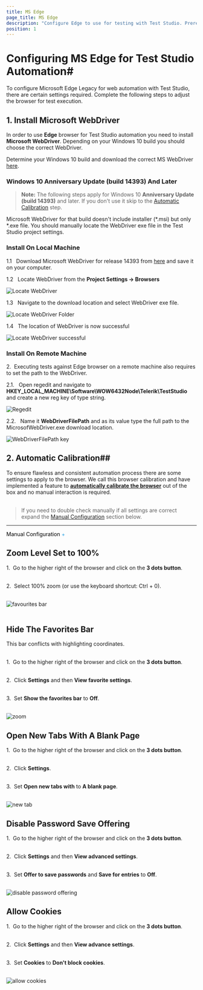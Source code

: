 ```yaml
---
title: MS Edge
page_title: MS Edge
description: "Configure Edge to use for testing with Test Studio. Prerequisites for testing against Edge with Test Studio. WebDriver is missing"
position: 1
---
```



<style>
.code {
  background-color: #FFFFFF;
  text-align: left;
  text-indent: 50px;
  color: #000000;
}
</style>

# Configuring MS Edge for Test Studio Automation#

To configure Microsoft Edge Legacy for web automation with Test Studio, there are certain settings required. Complete the following steps to adjust the browser for test execution.

## 1. Install Microsoft WebDriver

In order to use **Edge** browser for Test Studio automation you need to install **Microsoft WebDriver**. Depending on your Windows 10 build you should choose the correct WebDriver.

Determine your Windows 10 build and download the correct MS WebDriver <a href="https://developer.microsoft.com/en-us/microsoft-edge/tools/webdriver/" target="_blank">here</a>.

### Windows 10 Anniversary Update (build 14393) And Later

>**Note:** The following steps apply for Windows 10 **Anniversary Update (build 14393)** and later. If you don't use it skip to the <a href="#Automatic-Calibration">Automatic Calibration</a> step.

Microsoft WebDriver for that build doesn't include installer (\*.msi) but only \*.exe file. You should manually locate the WebDriver exe file in the Test Studio project settings.

### Install On Local Machine

1.1 &nbsp; Download Microsoft WebDriver for release 14393 from <a href="https://developer.microsoft.com/en-us/microsoft-edge/tools/webdriver/" target="_blank">here</a> and save it on your computer.

1.2 &nbsp; Locate WebDriver from the **Project Settings -> Browsers**

![Locate WebDriver][6]

1.3 &nbsp; Navigate to the download location and select WebDriver exe file.

![Locate WebDriver Folder][7]

1.4 &nbsp; The location of WebDriver is now successful

![Locate WebDriver successful][8]

### Install On Remote Machine

2.&nbsp; Executing tests against Edge browser on a remote machine also requires to set the path to the WebDriver.

2.1. &nbsp; Open regedit and navigate to **HKEY_LOCAL_MACHINE\Software\WOW6432Node\Telerik\TestStudio** and create a new reg key of type string.

![Regedit][9]

2.2. &nbsp; Name it **WebDriverFilePath** and as its value type the full path to the MicrosofWebDriver.exe download location. 

![WebDriverFilePath key][10]

## 2. Automatic Calibration##

To ensure flawless and consistent automation process there are some settings to apply to the browser. We call this browser calibration and have implemented a feature to <a href="/features/project-settings/browsers" target="_blank">**automatically calibrate the browser**</a> out of the box and no manual interaction is required.<br><br>

>If you need to double check manually if all settings are correct expand the <a href="#Manual_Configuration">Manual Configuration</a> section below.

<p></p>
<p></p>

<p><hr></p>
<p></p>
<p></p>

<p class="trigger"><a name="Manual_Configuration" style="color:black; text-decoration: none;";>Manual Configuration <span id="d" style="color:#28a1e2";>+</span></a></p>

<div class="toggle_container">
<div class="block">

<h2>Zoom Level Set to 100%</h2>

1.&nbsp; Go to the higher right of the browser and click on the <strong>3 dots button</strong>.<br><br>

2.&nbsp; Select 100% zoom (or use the keyboard shortcut: Ctrl + 0).<br><br>

<img src="/img/general-information/configure-your-browser/edge/fig1.png" alt="favourites bar"><br><br>

<h2>Hide The Favorites Bar</h2>

This bar conflicts with highlighting coordinates.<br><br>

1.&nbsp; Go to the higher right of the browser and click on the <strong>3 dots button</strong>.<br><br>

2.&nbsp; Click <strong>Settings</strong> and then <strong>View favorite settings</strong>.<br><br>

3.&nbsp; Set <strong>Show the favorites bar</strong> to <strong>Off</strong>.<br><br>

<img src="/img/general-information/configure-your-browser/edge/fig2.png" alt="zoom">

<h2>Open New Tabs With A Blank Page</h2>

1.&nbsp; Go to the higher right of the browser and click on the <strong>3 dots button</strong>.<br><br>

2.&nbsp; Click <strong>Settings</strong>.<br></br>

3.&nbsp; Set <strong>Open new tabs with</strong> to <strong>A blank page</strong>.<br><br>

<img src="/img/general-information/configure-your-browser/edge/fig3.png" alt="new tab">

<h2>Disable Password Save Offering</h2>

1.&nbsp; Go to the higher right of the browser and click on the <strong>3 dots button</strong>.<br><br>

2.&nbsp; Click <strong>Settings</strong> and then <strong>View advanced settings</strong>.<br><br>

3.&nbsp; Set <strong>Offer to save passwords</strong> and <strong>Save for entries</strong> to <strong>Off</strong>.<br><br>

<img src="/img/general-information/configure-your-browser/edge/fig4.png" alt="disable password offering">

<h2>Allow Cookies</h2>

1.&nbsp; Go to the higher right of the browser and click on the <strong>3 dots button</strong>.<br><br>

2.&nbsp; Click <strong>Settings</strong> and then <strong>View advance settings</strong>.<br><br>

3.&nbsp; Set <strong>Cookies</strong> to <strong>Don't block cookies</strong>.<br><br>

<img src="/img/general-information/configure-your-browser/edge/fig5.png" alt="allow cookies">

</div>
</div>



<script>
window.addEventListener('DOMContentLoaded', function () {
$(".toggle_container").hide();
    
    $("p.trigger").click(function(e){
        e.preventDefault();
        $(this).toggleClass("active").next().slideToggle("normal");
		$(this).find('#d').text(function (i, oldText) {
        return $.trim(oldText) == '+' ? '-' : '+';
		});
		
    });
    });
</script>

[1]: /img/general-information/configure-your-browser/edge/fig1.png
[2]: /img/general-information/configure-your-browser/edge/fig2.png
[3]: /img/general-information/configure-your-browser/edge/fig3.png
[4]: /img/general-information/configure-your-browser/edge/fig4.png
[5]: /img/general-information/configure-your-browser/edge/fig5.png
[6]: /img/general-information/configure-your-browser/edge/fig6.png
[7]: /img/general-information/configure-your-browser/edge/fig7.png
[8]: /img/general-information/configure-your-browser/edge/fig8.png
[9]: /img/general-information/configure-your-browser/edge/fig9.png
[10]: /img/general-information/configure-your-browser/edge/fig10.png


